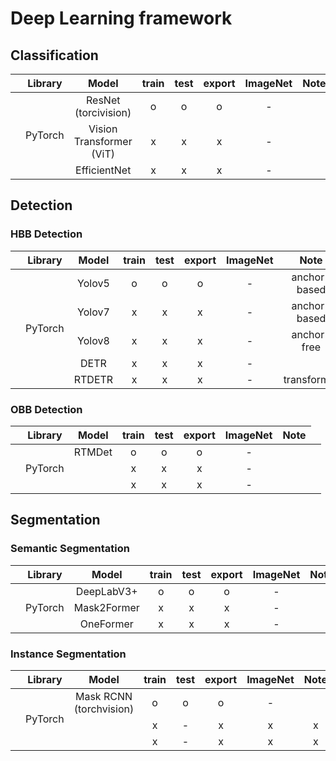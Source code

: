 # Deep Learning framework

## Classification

| | Library                      |            Model          |     train   |    test     |    export   | ImageNet |    Note                                                                     |
|-|:----------------------------:|:-------------------------:|:-----------:|:-----------:|:-----------:|:--------:|:---------------------------------------------------------------------------:|
| <td rowspan="3">PyTorch</td>   | ResNet (torcivision)      | o           | o           | o           | -        |  |
|                                | Vision Transformer (ViT)  | x           | x           | x           | -        |  |
|                                | EfficientNet              | x           | x           | x           | -        |  |


## Detection

### HBB Detection

| | Library                      |            Model          |     train   |    test     |    export   | ImageNet |    Note                                                                     |
|-|:----------------------------:|:-------------------------:|:-----------:|:-----------:|:-----------:|:--------:|:---------------------------------------------------------------------------:|
| <td rowspan="5">PyTorch</td>   | Yolov5                    | o           | o           | o           | -        | anchor-based                                                                |
|                                | Yolov7                    | x           | x           | x           | -        | anchor-based                                                                |
|                                | Yolov8                    | x           | x           | x           | -        | anchor-free                                                                 |
|                                | DETR                      | x           | x           | x           | -        |                                                                             |
|                                | RTDETR                    | x           | x           | x           | -        | transformer                                                                 |

### OBB Detection

| | Library                      |            Model          |     train   |    test     |    export   | ImageNet |    Note                                                                     |
|-|:----------------------------:|:-------------------------:|:-----------:|:-----------:|:-----------:|:--------:|:---------------------------------------------------------------------------:|
| <td rowspan="3">PyTorch</td>   | RTMDet                    | o           | o           | o           | -        |  |
|                                |  | x           | x           | x           | -        |  |
|                                |  | x           | x           | x           | -        |  |

## Segmentation

### Semantic Segmentation

| | Library                      |            Model          |     train   |    test     |    export   | ImageNet |    Note                                                                     |
|-|:----------------------------:|:-------------------------:|:-----------:|:-----------:|:-----------:|:--------:|:---------------------------------------------------------------------------:|
| <td rowspan="3">PyTorch</td>   | DeepLabV3+                | o           | o           | o           | -        |  |
|                                | Mask2Former               | x           | x           | x           | -        |  |
|                                | OneFormer                 | x           | x           | x           | -        |  |

### Instance Segmentation

| | Library                      |            Model          |     train   |    test     |    export   | ImageNet |    Note                                                                     |
|-|:----------------------------:|:-------------------------:|:-----------:|:-----------:|:-----------:|:--------:|:---------------------------------------------------------------------------:|
| <td rowspan="3">PyTorch</td>   | Mask RCNN (torchvision)   | o           | o           | o           | -        |  
|                                |    | x           | -      | x           | x           | x           | -        |  
|                                |    | x           | -      | x           | x           | x           | -        |  